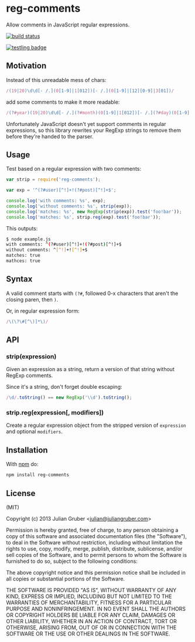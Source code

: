 # reg-comments

Allow comments in JavaScript regular expressions.

[![build status](https://secure.travis-ci.org/juliangruber/reg-comments.png)](http://travis-ci.org/juliangruber/reg-comments)

[![testling badge](https://ci.testling.com/juliangruber/reg-comments.png)](https://ci.testling.com/juliangruber/reg-comments)

## Motivation

Instead of this unreadable mess of chars:

```js
/(19|20)\d\d[- /.](0[1-9]|1[012])[- /.](0[1-9]|[12][0-9]|3[01])/
```

add some comments to make it more readable:

```js
/(?#year)(19|20)\d\d[- /.](?#month)(0[1-9]|1[012])[- /.](?#day)(0[1-9]|[12][0-9]|3[01])/
```

Unfortunately JavaScript doesn't yet support comments in regular expressions,
so this library rewrites your RegExp strings to remove them before they're
handed to the parser.

## Usage

Test based on a regular expression with two comments:

```js
var strip = require('reg-comments');

var exp = '^(?#user)[^!]+!(?#post)[^!]+$';

console.log('with comments: %s', exp);
console.log('without comments: %s', strip(exp));
console.log('matches: %s', new RegExp(strip(exp)).test('foo!bar'));
console.log('matches: %s', strip.reg(exp).test('foo!bar'));
```

This outputs:

```bash
$ node example.js
with comments: ^(?#user)[^!]+!(?#post)[^!]+$
without comments: ^[^!]+![^!]+$
matches: true
mathces: true
```

## Syntax

A valid comment starts with `(?#`, followed 0-x characters that aren't
the closing paren, then `)`.

Or, in regular expression form:

```js
/\(\?\#[^\)]*\)/
```

## API

### strip(expression)

Given an expression as a string, return a version of that string without
RegExp comments.

Since it's a string, don't forget double escaping:

```js
/\d/.toString() == new RegExp('\\d').toString();
```

### strip.reg(expression[, modifiers])

Create a regular expression object from the stripped version of `expression`
and optional `modifiers`.

## Installation

With [npm](https://npmjs.org) do:

```bash
npm install reg-comments
```

## License

(MIT)

Copyright (c) 2013 Julian Gruber &lt;julian@juliangruber.com&gt;

Permission is hereby granted, free of charge, to any person obtaining a copy of
this software and associated documentation files (the "Software"), to deal in
the Software without restriction, including without limitation the rights to
use, copy, modify, merge, publish, distribute, sublicense, and/or sell copies
of the Software, and to permit persons to whom the Software is furnished to do
so, subject to the following conditions:

The above copyright notice and this permission notice shall be included in all
copies or substantial portions of the Software.

THE SOFTWARE IS PROVIDED "AS IS", WITHOUT WARRANTY OF ANY KIND, EXPRESS OR
IMPLIED, INCLUDING BUT NOT LIMITED TO THE WARRANTIES OF MERCHANTABILITY,
FITNESS FOR A PARTICULAR PURPOSE AND NONINFRINGEMENT. IN NO EVENT SHALL THE
AUTHORS OR COPYRIGHT HOLDERS BE LIABLE FOR ANY CLAIM, DAMAGES OR OTHER
LIABILITY, WHETHER IN AN ACTION OF CONTRACT, TORT OR OTHERWISE, ARISING FROM,
OUT OF OR IN CONNECTION WITH THE SOFTWARE OR THE USE OR OTHER DEALINGS IN THE
SOFTWARE.
